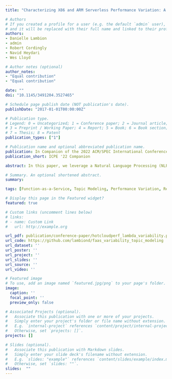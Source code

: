 ```yaml
---
title: "Characterizing X86 and ARM Serverless Performance Variation: A Natural Language Processing Case Study"

# Authors
# If you created a profile for a user (e.g. the default `admin` user), write the username (folder name) here 
# and it will be replaced with their full name and linked to their profile.
authors:
- Danielle Lambion
- admin
- Robert Cordingly
- Navid Heydari
- Wes Lloyd

# Author notes (optional)
author_notes:
- "Equal contribution"
- "Equal contribution"

date: ""
doi: "10.1145/3491204.3527465"

# Schedule page publish date (NOT publication's date).
publishDate: "2017-01-01T00:00:00Z"

# Publication type.
# Legend: 0 = Uncategorized; 1 = Conference paper; 2 = Journal article;
# 3 = Preprint / Working Paper; 4 = Report; 5 = Book; 6 = Book section;
# 7 = Thesis; 8 = Patent
publication_types: ["1"]

# Publication name and optional abbreviated publication name.
publication: In Companion of the 2022 ACM/SPEC International Conference on Performance Engineering
publication_short: ICPE '22 Companion

abstract: In this paper, we leverage a Natural Language Processing (NLP) pipeline for topic modeling consisting of three functions for data preprocessing, model training, and inferencing to analyze serverless platform performance variation. Specifically, we investigated performance using x86_64 and ARM64 processors over a 24-hour day starting at midnight local time on four cloud regions across three continents on AWS Lambda. We identified public cloud resource contention by leveraging the CPU steal metric, and examined relationships to NLP pipeline runtime. Intel x86_64 Xeon processors at the same clock rate as ARM64 processors (Graviton 2) were more than 23% faster for model training, but ARM64 processors were faster for data preprocessing and inferencing. Use of the Intel x86_64 architecture for the NLP pipeline was up to 33.4% more expensive than ARM64 as a result of incentivized pricing from the cloud provider and slower pipeline runtime due to greater resource contention for Intel processors.

# Summary. An optional shortened abstract.
summary: 

tags: [Function-as-a-Service, Topic Modeling, Performance Variation, Resource Contention, Serverless Computing]

# Display this page in the Featured widget?
featured: true

# Custom links (uncomment lines below)
# links:
# - name: Custom Link
#   url: http://example.org

url_pdf: publication/conference-paper/hotcloudperf_lambda_variability.pdf
url_code: https://github.com/lambiond/faas_variability_topic_modeling
url_dataset: ''
url_poster: ''
url_project: ''
url_slides: ''
url_source: ''
url_video: ''

# Featured image
# To use, add an image named `featured.jpg/png` to your page's folder. 
image:
  caption: ''
  focal_point: ''
  preview_only: false

# Associated Projects (optional).
#   Associate this publication with one or more of your projects.
#   Simply enter your project's folder or file name without extension.
#   E.g. `internal-project` references `content/project/internal-project/index.md`.
#   Otherwise, set `projects: []`.
projects: []

# Slides (optional).
#   Associate this publication with Markdown slides.
#   Simply enter your slide deck's filename without extension.
#   E.g. `slides: "example"` references `content/slides/example/index.md`.
#   Otherwise, set `slides: ""`.
slides:  ""
---
```

